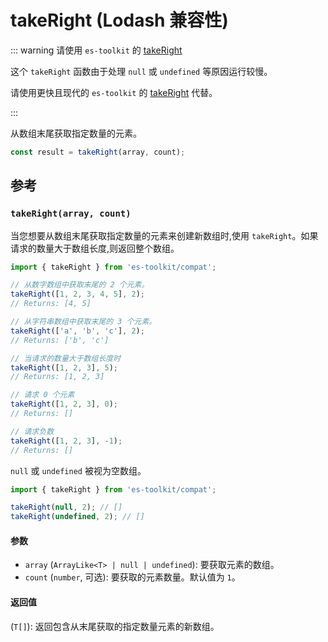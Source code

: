 # takeRight (Lodash 兼容性)

::: warning 请使用 `es-toolkit` 的 [takeRight](../../array/takeRight.md)

这个 `takeRight` 函数由于处理 `null` 或 `undefined` 等原因运行较慢。

请使用更快且现代的 `es-toolkit` 的 [takeRight](../../array/takeRight.md) 代替。

:::

从数组末尾获取指定数量的元素。

```typescript
const result = takeRight(array, count);
```

## 参考

### `takeRight(array, count)`

当您想要从数组末尾获取指定数量的元素来创建新数组时,使用 `takeRight`。如果请求的数量大于数组长度,则返回整个数组。

```typescript
import { takeRight } from 'es-toolkit/compat';

// 从数字数组中获取末尾的 2 个元素。
takeRight([1, 2, 3, 4, 5], 2);
// Returns: [4, 5]

// 从字符串数组中获取末尾的 3 个元素。
takeRight(['a', 'b', 'c'], 2);
// Returns: ['b', 'c']

// 当请求的数量大于数组长度时
takeRight([1, 2, 3], 5);
// Returns: [1, 2, 3]

// 请求 0 个元素
takeRight([1, 2, 3], 0);
// Returns: []

// 请求负数
takeRight([1, 2, 3], -1);
// Returns: []
```

`null` 或 `undefined` 被视为空数组。

```typescript
import { takeRight } from 'es-toolkit/compat';

takeRight(null, 2); // []
takeRight(undefined, 2); // []
```

#### 参数

- `array` (`ArrayLike<T> | null | undefined`): 要获取元素的数组。
- `count` (`number`, 可选): 要获取的元素数量。默认值为 `1`。

#### 返回值

(`T[]`): 返回包含从末尾获取的指定数量元素的新数组。
